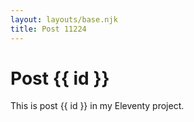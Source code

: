 ```yaml
---
layout: layouts/base.njk
title: Post 11224
---
```


# Post {{ id }}

This is post {{ id }} in my Eleventy project.
